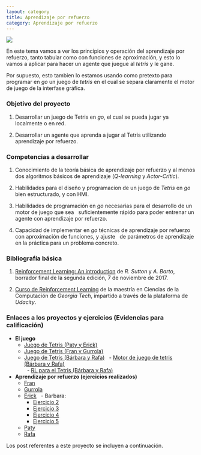 ```yaml
---
layout: category
title: Aprendizaje por refuerzo
category: Aprendizaje por refuerzo
---
```


![](https://raw.githubusercontent.com/Topicos-IA-UNISON/Topicos-IA-UNISON.github.io/master/_screenshots/tetris.jpeg)

<!--
<img alt="Mobile home page" src="/_screenshots/2.png?raw=true" width="300px" />
<img alt="Mobile post page" src="/_screenshots/3.png?raw=true" width="300px" />
-->

En este tema vamos a ver los principios y operación del aprendizaje por refuerzo, 
tanto tabular como con funciones de aproximación, y esto lo vamos a aplicar para
hacer un agente que juegue al *tetris* y le gane.

Por supuesto, esto tambien lo estamos usando como pretexto para programar en *go* un 
juego de *tetris* en el cual se separa claramente el motor de juego de la interfase gráfica.

### Objetivo del proyecto

1. Desarrollar un juego de Tetris en *go*, el cual se pueda jugar ya localmente o en red.

2. Desarrollar un agente que aprenda a jugar al Tetris utilizando aprendizaje por refuerzo.


### Competencias a desarrollar

1. Conocimiento de la teoría básica de aprendizaje por refuerzo y al menos dos algoritmos básicos de
   aprendizaje (*Q-learning* y *Actor-Critic*).

2. Habilidades para el diseño y programacion de un juego de *Tetris* en *go* bien estructurado, y con HMI. 

2. Habilidades de programación en *go* necesarias para el desarrollo de un motor de juego que sea 
   suficientemente rápido para poder entrenar un agente con aprendizaje por refuerzo.

3. Capacidad de implementar en *go* técnicas de aprendizaje por refuerzo con aproximación de funciones, y ajuste
   de parámetros de aprendizaje en la práctica para un problema concreto.


### Bibliografía básica

1. [Reinforcement Learning: An introduction](http://incompleteideas.net/book/bookdraft2017nov5.pdf) de *R. Sutton* y *A. Barto*, borrador final de la segunda edición, 7 de noviembre de 2017.

2. [Curso de Reinforcement Learning](https://www.udacity.com/course/reinforcement-learning--ud600) de la maestría en Ciencias de la Computación de *Georgia Tech*, impartido a través de la plataforma de *Udacity*.


### Enlaces a los proyectos y ejercicios (Evidencias para calificación)

- **El juego**
   - [Juego de Tetris (Paty y Erick)](https://github.com/TopicosIA/TetrisIA)
   - [Juego de Tetris (Fran y Gurrola)](https://github.com/LCC-TopicosAvanzadosAI/TetrisAI)
   - [Juego de Tetris (Bárbara y Rafa)](https://github.com/eltrufas/pixeltetris)
   - [Motor de juego de tetris (Bárbara y Rafa)](https://github.com/eltrufas/tetriscore)  
   - [RL para el Tetris (Bárbara y Rafa)](https://github.com/eltrufas/rltetris)
- **Aprendizaje por refuerzo (ejercicios realizados)**
   - [Fran](https://github.com/Franko1307/Reinforcement-Learning-Golang)
   - [Gurrola](https://github.com/JoseGurrola/Reinforcement-Learning-Go)
   - [Erick](https://github.com/ErickLF/Aprendizaje-por-Refuerzo)
   - Barbara:
       - [Ejercicio 2](https://github.com/barbaraDorame/Value_Iteration)
       - [Ejercicio 3](https://github.com/barbaraDorame/Sarsa_Windy_Gridworld)
       - [Ejercicio 4](https://github.com/barbaraDorame/Q_Learning_Cliff_Walking)
       - [Ejercicio 5](https://github.com/barbaraDorame/Sm_Sarsa_Mountain_car_task)
   - [Paty](https://github.com/PatQz/RLGo)
   - [Rafa](https://github.com/eltrufas/suttonrl)


Los post referentes a este proyecto se incluyen a continuación.
